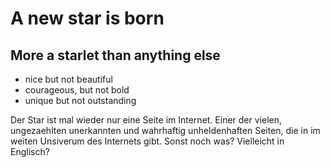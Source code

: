 # A new star is born

## More a starlet than anything else
* nice but not beautiful
* courageous, but not bold
* unique but not outstanding

Der Star ist mal wieder nur eine Seite im Internet. Einer der vielen, ungezaehlten unerkannten und wahrhaftig unheldenhaften Seiten, die in im weiten Unsiverum des Internets gibt.
Sonst noch was?
Vielleicht in Englisch?
